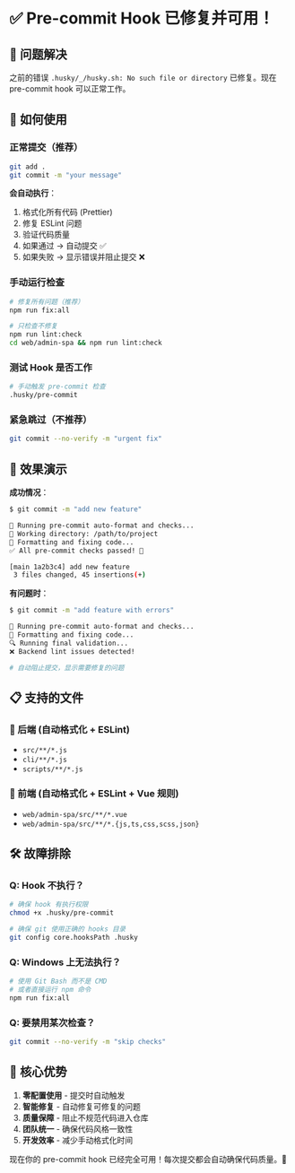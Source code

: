 # ✅ Pre-commit Hook 已修复并可用！

## 🎯 问题解决

之前的错误 `.husky/_/husky.sh: No such file or directory` 已修复。现在 pre-commit hook 可以正常工作。

## 🚀 如何使用

### 正常提交（推荐）
```bash
git add .
git commit -m "your message"
```
**会自动执行**：
1. 格式化所有代码 (Prettier)
2. 修复 ESLint 问题  
3. 验证代码质量
4. 如果通过 → 自动提交 ✅
5. 如果失败 → 显示错误并阻止提交 ❌

### 手动运行检查
```bash
# 修复所有问题（推荐）
npm run fix:all

# 只检查不修复
npm run lint:check
cd web/admin-spa && npm run lint:check
```

### 测试 Hook 是否工作
```bash
# 手动触发 pre-commit 检查
.husky/pre-commit
```

### 紧急跳过（不推荐）
```bash
git commit --no-verify -m "urgent fix"
```

## 🎉 效果演示

**成功情况**：
```bash
$ git commit -m "add new feature"

🚀 Running pre-commit auto-format and checks...
📁 Working directory: /path/to/project
🎨 Formatting and fixing code...
✅ All pre-commit checks passed! 🎉

[main 1a2b3c4] add new feature
 3 files changed, 45 insertions(+)
```

**有问题时**：
```bash
$ git commit -m "add feature with errors"

🚀 Running pre-commit auto-format and checks...
🎨 Formatting and fixing code...
🔍 Running final validation...
❌ Backend lint issues detected!

# 自动阻止提交，显示需要修复的问题
```

## 📋 支持的文件

### 🔧 后端 (自动格式化 + ESLint)
- `src/**/*.js`
- `cli/**/*.js` 
- `scripts/**/*.js`

### 🎨 前端 (自动格式化 + ESLint + Vue 规则)
- `web/admin-spa/src/**/*.vue`
- `web/admin-spa/src/**/*.{js,ts,css,scss,json}`

## 🛠️ 故障排除

### Q: Hook 不执行？
```bash
# 确保 hook 有执行权限
chmod +x .husky/pre-commit

# 确保 git 使用正确的 hooks 目录
git config core.hooksPath .husky
```

### Q: Windows 上无法执行？
```bash
# 使用 Git Bash 而不是 CMD
# 或者直接运行 npm 命令
npm run fix:all
```

### Q: 要禁用某次检查？
```bash
git commit --no-verify -m "skip checks"
```

## 🎯 核心优势

1. **零配置使用** - 提交时自动触发
2. **智能修复** - 自动修复可修复的问题  
3. **质量保障** - 阻止不规范代码进入仓库
4. **团队统一** - 确保代码风格一致性
5. **开发效率** - 减少手动格式化时间

现在你的 pre-commit hook 已经完全可用！每次提交都会自动确保代码质量。🚀